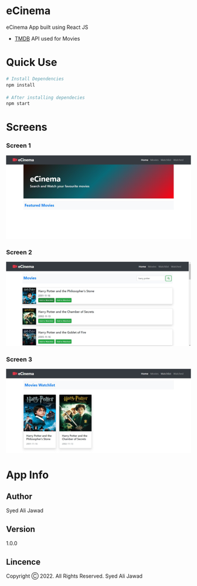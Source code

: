 # eCinema

eCinema App built using React JS

- [TMDB](https://themoviedb.org) API used for Movies

# Quick Use

```bash
# Install Dependencies
npm install

# After installing dependecies
npm start
```

# Screens
### Screen 1
<img src="https://github.com/alijawad1511/eCinema-REACTJS/blob/master/src/images/sample3.jpg" width="800" />

### Screen 2
<img src="https://github.com/alijawad1511/eCinema-REACTJS/blob/master/src/images/sample1.jpg" width="800" />

### Screen 3
<img src="https://github.com/alijawad1511/eCinema-REACTJS/blob/master/src/images/sample2.jpg" width="800" />

# App Info

## Author

Syed Ali Jawad

## Version

1.0.0

## Lincence

Copyright Ⓒ 2022. All Rights Reserved. Syed Ali Jawad
